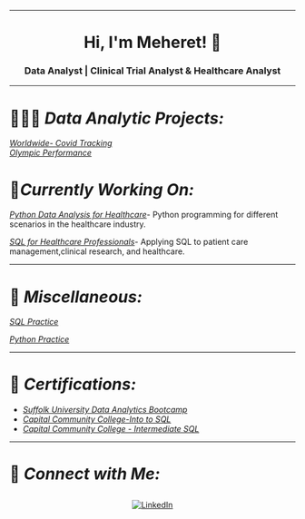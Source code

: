 
--------------------------------------------------------------------------------------------------------------------------------------------------------------------------------
 
<h1 align="center">Hi, I'm Meheret! 👋</h1>
<h3 align="center">Data Analyst | Clinical Trial Analyst & Healthcare Analyst  

<hr>

# 👩🏻‍💻 *Data Analytic Projects:*
*[Worldwide- Covid Tracking](https://github.com/Meret433/Worldwide-Covid-Tracking-)*  
*[Olympic Performance](https://github.com/Meret433/Olympic-Performance/tree/main)*



# 🌱*Currently Working On:*
*[Python Data Analysis for Healthcare]( )*- Python programming for different scenarios in the healthcare industry.

*[SQL for Healthcare Professionals]( )*- Applying SQL to patient care management,clinical research, and healthcare.



<hr>

# 💼 *Miscellaneous:*

*[SQL Practice](https://github.com/Meret433/SQL-Practice)*

*[Python Practice](https://github.com/Meret433/Python-Practice)*


<hr> 

# 📄 *Certifications:*

- [*Suffolk University Data Analytics Bootcamp*](  )
- [*Capital Community College-Into to SQL*](https://imgur.com/a/6XMuiUl) 
- [*Capital Community College - Intermediate SQL*](https://imgur.com/a/scboJAq)

<hr>

# 🤳 *Connect with Me:*

<div align="center">
  <a href="https://www.linkedin.com/in/meheret-abebe/" target="_blank">
    <img src="https://img.icons8.com/doodle/40/000000/linkedin--v2.png" alt="LinkedIn" style="margin: 10px;">
  </a>


</div>


<!--
<h1>Hi, I'm Meheret, a <a href="https://www.linkedin.com/in/meheret-abebe/">Data Analytics Professional</a></h1>



<h2>Data Analytics Projects:</h2>

- <b>SQL Practice </b>
  - [SQL Practice](https://github.com/Meret433/SQL-Practice)
- <b>Python Practice</b>
  - [Python Practice](https://github.com/Meret433/Python-Practice)<b>
- <b>Portfolio-Project</b>
  - [Worldwide-Covid Tracking](https://github.com/Meret433/Worldwide-Covid-Tracking-)
  - [Olympic Performance](https://github.com/Meret433/Olympic-Performance/tree/main)


<h2> 🤳 Connect with me:</h2>

[<img align="left" alt="MeheretAbebe | LinkedIn" width="22px" src="https://cdn.jsdelivr.net/npm/simple-icons@v3/icons/linkedin.svg" />][linkedin]

[linkedin]: https://www.linkedin.com/in/meheret-abebe/


Here are some ideas to get you started:

- 🔭 I’m currently working on ...
- 🌱 I’m currently learning ...
- 👯 I’m looking to collaborate on ...
- 🤔 I’m looking for help with ...
- 💬 Ask me about ...
- 📫 How to reach me: ...
- 😄 Pronouns: ...
- ⚡ Fun fact: ...
-->
